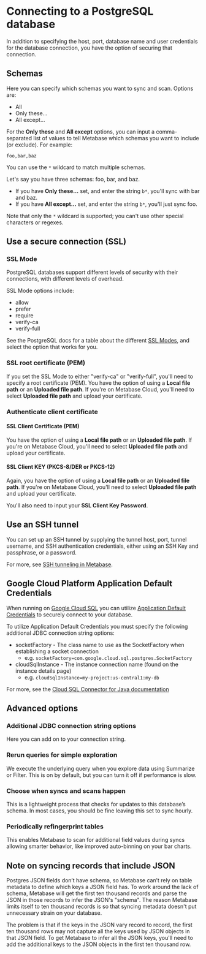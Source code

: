 # Connecting to a PostgreSQL database

In addition to specifying the host, port, database name and user credentials for the database connection, you have the option of securing that connection.


## Schemas

Here you can specify which schemas you want to sync and scan. Options are:

- All
- Only these...
- All except...

For the **Only these** and **All except** options, you can input a comma-separated list of values to tell Metabase which schemas you want to include (or exclude). For example:

```
foo,bar,baz
```

You can use the `*` wildcard to match multiple schemas.

Let's say you have three schemas: foo, bar, and baz.

- If you have **Only these...** set, and enter the string `b*`, you'll sync with bar and baz.
- If you have **All except...** set, and enter the string `b*`, you'll just sync foo.

Note that only the `*` wildcard is supported; you can't use other special characters or regexes.

## Use a secure connection (SSL)

### SSL Mode

PostgreSQL databases support different levels of security with their connections, with different levels of overhead.

SSL Mode options include:

- allow
- prefer
- require
- verify-ca
- verify-full

See the PostgreSQL docs for a table about the different [SSL Modes][ssl-modes], and select the option that works for you.

### SSL root certificate (PEM)

If you set the SSL Mode to either "verify-ca" or "verify-full", you'll need to specify a root certificate (PEM). You have the option of using a **Local file path** or an **Uploaded file path**. If you're on Metabase Cloud, you'll need to select **Uploaded file path** and upload your certificate.

### Authenticate client certificate

#### SSL Client Certificate (PEM)

You have the option of using a **Local file path** or an **Uploaded file path**. If you're on Metabase Cloud, you'll need to select **Uploaded file path** and upload your certificate.

#### SSL Client KEY (PKCS-8/DER or PKCS-12)

Again, you have the option of using a **Local file path** or an **Uploaded file path**. If you're on Metabase Cloud, you'll need to select **Uploaded file path** and upload your certificate.

You'll also need to input your **SSL Client Key Password**.

## Use an SSH tunnel

You can set up an SSH tunnel by supplying the tunnel host, port, tunnel username, and SSH authentication credentials, either using an SSH Key and passphrase, or a password.

For more, see [SSH tunneling in Metabase][ssh-tunnel].

## Google Cloud Platform Application Default Credentials

When running on [Google Cloud SQL][gcp-cloud-sql] you can utilize [Application Default Credentials][gcp-adc] to securely connect to your database.

To utilize Application Default Credentials you must specify the following additional JDBC connection string options:

- socketFactory - The class name to use as the SocketFactory when establishing a socket connection
  - e.g. `socketFactory=com.google.cloud.sql.postgres.SocketFactory`
- cloudSqlInstance - The instance connection name (found on the instance details page)
  - e.g. `cloudSqlInstance=my-project:us-central1:my-db`

For more, see the [Cloud SQL Connector for Java documentation][gcp-cloud-sql-connector]

## Advanced options

### Additional JDBC connection string options

Here you can add on to your connection string.

### Rerun queries for simple exploration

We execute the underlying query when you explore data using Summarize or Filter. This is on by default, but you can turn it off if performance is slow.

### Choose when syncs and scans happen

This is a lightweight process that checks for updates to this database’s schema. In most cases, you should be fine leaving this set to sync hourly.

### Periodically refingerprint tables

This enables Metabase to scan for additional field values during syncs allowing smarter behavior, like improved auto-binning on your bar charts.

## Note on syncing records that include JSON 

Postgres JSON fields don’t have schema, so Metabase can’t rely on table metadata to define which keys a JSON field has. To work around the lack of schema, Metabase will get the first ten thousand records and parse the JSON in those records to infer the JSON's "schema". The reason Metabase limits itself to ten thousand records is so that syncing metadata doesn't put unnecessary strain on your database.

The problem is that if the keys in the JSON vary record to record, the first ten thousand rows may not capture all the keys used by JSON objects in that JSON field. To get Metabase to infer all the JSON keys, you'll need to add the additional keys to the JSON objects in the first ten thousand row.

[ssl-modes]: https://jdbc.postgresql.org/documentation/head/ssl-client.html
[ssh-tunnel]: ../ssh-tunnel-for-database-connections.html
[gcp-cloud-sql]: https://cloud.google.com/sql
[gcp-adc]: https://developers.google.com/identity/protocols/application-default-credentials
[gcp-cloud-sql-connector]: https://github.com/GoogleCloudPlatform/cloud-sql-jdbc-socket-factory/blob/main/docs/jdbc-postgres.md#creating-the-jdbc-url
